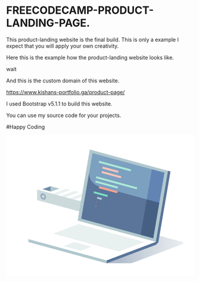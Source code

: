 # FREECODECAMP-PRODUCT-LANDING-PAGE.

This product-landing website is the final build. This is only a example I expect that you will apply your own creativity.

Here this is the example how the product-landing website looks like.

wait

And this is the custom domain of this website.

https://www.kishans-portfolio.ga/product-page/

I used Bootstrap v5.1.1 to build this website.

You can use my source code for your projects.

#Happy Coding

<!DOCTYPE html>
<html>
  <body>
    <img src="Happy-Coding2.gif" alt="Please Refresh">
  </body>
  </html>

